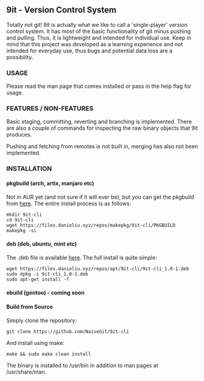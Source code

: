 ## 9it - Version Control System

Totally not git! 9it is actually what we like to call a 'single-player' version control system. It has most of the basic functionality of git minus pushing and pulling. Thus, it is lightweight and intended for individual use. Keep in mind that this project was developed as a learning experience and not intended for everyday use, thus bugs and potential data loss are a possibility.

### USAGE

Please read the man page that comes installed or pass in the help flag for usage.

### FEATURES / NON-FEATURES

Basic staging, committing, reverting and branching is implemented. There are also a couple of commands for inspecting the raw binary objects that 9it produces.

Pushing and fetching from remotes is not built in, merging has also not been implemented.

### INSTALLATION

#### pkgbuild (arch, artix, manjaro etc)

Not in AUR yet (and not sure if it will ever be), but you can get the pkgbuild from [here](https://files.danieliu.xyz/repos/makepkg/9it-cli/PKGBUILD). The entire install process is as follows:
```
mkdir 9it-cli
cd 9it-cli
wget https://files.danieliu.xyz/repos/makepkg/9it-cli/PKGBUILD
makepkg -si
```

#### deb (deb, ubuntu, mint etc)

The .deb file is available [here](https://files.danieliu.xyz/repos/apt/9it-cli/9it-cli_1.0-1.deb). The full install is quite simple:
```
wget https://files.danieliu.xyz/repos/apt/9it-cli/9it-cli_1.0-1.deb
sudo dpkg -i 9it-cli_1.0-1.deb
sudo apt-get install -f
```

#### ebuild (gentoo) - coming soon

#### Build from Source
Simply clone the repository:
```
git clone https://github.com/NaiveGit/9it-cli
```
And install using make:
```
make && sudo make clean install
```
The binary is installed to /usr/bin in addition to man pages at /usr/share/man.

